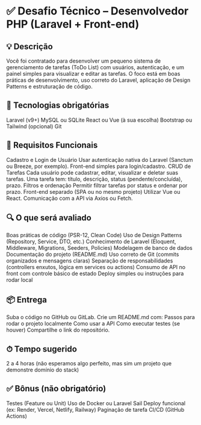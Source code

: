 # ✅ Desafio Técnico – Desenvolvedor PHP (Laravel + Front-end)
## 💡 Descrição
Você foi contratado para desenvolver um pequeno sistema de gerenciamento de tarefas (ToDo List) com usuários, autenticação, e um painel simples para visualizar e editar as tarefas. O foco está em boas práticas de desenvolvimento, uso correto do Laravel, aplicação de Design Patterns e estruturação de código.

## 🔧 Tecnologias obrigatórias
Laravel (v9+)
MySQL ou SQLite
React ou Vue (à sua escolha)
Bootstrap ou Tailwind (opcional)
Git

## 🎯 Requisitos Funcionais
Cadastro e Login de Usuário
Usar autenticação nativa do Laravel (Sanctum ou Breeze, por exemplo).
Front-end simples para login/cadastro.
CRUD de Tarefas
Cada usuário pode cadastrar, editar, visualizar e deletar suas tarefas.
Uma tarefa tem: título, descrição, status (pendente/concluída), prazo.
Filtros e ordenação
Permitir filtrar tarefas por status e ordenar por prazo.
Front-end separado (SPA ou no mesmo projeto)
Utilizar Vue ou React.
Comunicação com a API via Axios ou Fetch.

## 🔍 O que será avaliado
Boas práticas de código (PSR-12, Clean Code)
Uso de Design Patterns (Repository, Service, DTO, etc.)
Conhecimento de Laravel (Eloquent, Middleware, Migrations, Seeders, Policies)
Modelagem de banco de dados
Documentação do projeto (README.md)
Uso correto de Git (commits organizados e mensagens claras)
Separação de responsabilidades (controllers enxutos, lógica em services ou actions)
Consumo de API no front com controle básico de estado
Deploy simples ou instruções para rodar local

## 📦 Entrega
Suba o código no GitHub ou GitLab.
Crie um README.md com:
Passos para rodar o projeto localmente
Como usar a API
Como executar testes (se houver)
Compartilhe o link do repositório.

## ⏱ Tempo sugerido
2 a 4 horas (não esperamos algo perfeito, mas sim um projeto que demonstre domínio do stack)

## ✅ Bônus (não obrigatório)
Testes (Feature ou Unit)
Uso de Docker ou Laravel Sail
Deploy funcional (ex: Render, Vercel, Netlify, Railway)
Paginação de tarefa
CI/CD (GitHub Actions)

